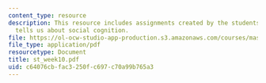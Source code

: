 ```yaml
---
content_type: resource
description: This resource includes assignments created by the students on what Imitation
  tells us about social cognition.
file: https://ol-ocw-studio-app-production.s3.amazonaws.com/courses/mas-965-relational-machines-spring-2005/c64076cbfac3250fc697c70a99b765a3_st_week10.pdf
file_type: application/pdf
resourcetype: Document
title: st_week10.pdf
uid: c64076cb-fac3-250f-c697-c70a99b765a3
---
```

